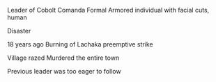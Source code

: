 Leader of Cobolt Comanda
Formal Armored individual with facial cuts, human

Disaster

18 years ago
Burning of Lachaka
preemptive strike

Village razed
Murdered the entire town

Previous leader was too eager to follow 